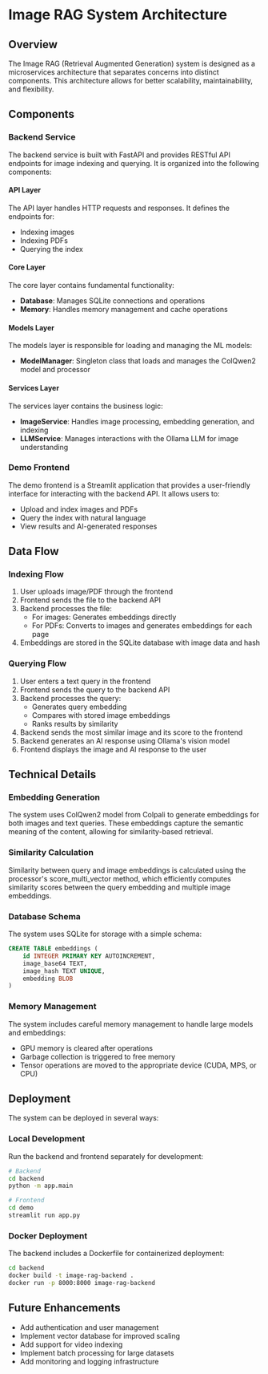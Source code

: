 # Image RAG System Architecture

## Overview

The Image RAG (Retrieval Augmented Generation) system is designed as a microservices architecture that separates concerns into distinct components. This architecture allows for better scalability, maintainability, and flexibility.

## Components

### Backend Service

The backend service is built with FastAPI and provides RESTful API endpoints for image indexing and querying. It is organized into the following components:

#### API Layer

The API layer handles HTTP requests and responses. It defines the endpoints for:
- Indexing images
- Indexing PDFs
- Querying the index

#### Core Layer

The core layer contains fundamental functionality:
- **Database**: Manages SQLite connections and operations
- **Memory**: Handles memory management and cache operations

#### Models Layer

The models layer is responsible for loading and managing the ML models:
- **ModelManager**: Singleton class that loads and manages the ColQwen2 model and processor

#### Services Layer

The services layer contains the business logic:
- **ImageService**: Handles image processing, embedding generation, and indexing
- **LLMService**: Manages interactions with the Ollama LLM for image understanding

### Demo Frontend

The demo frontend is a Streamlit application that provides a user-friendly interface for interacting with the backend API. It allows users to:
- Upload and index images and PDFs
- Query the index with natural language
- View results and AI-generated responses

## Data Flow

### Indexing Flow

1. User uploads image/PDF through the frontend
2. Frontend sends the file to the backend API
3. Backend processes the file:
   - For images: Generates embeddings directly
   - For PDFs: Converts to images and generates embeddings for each page
4. Embeddings are stored in the SQLite database with image data and hash

### Querying Flow

1. User enters a text query in the frontend
2. Frontend sends the query to the backend API
3. Backend processes the query:
   - Generates query embedding
   - Compares with stored image embeddings
   - Ranks results by similarity
4. Backend sends the most similar image and its score to the frontend
5. Backend generates an AI response using Ollama's vision model
6. Frontend displays the image and AI response to the user

## Technical Details

### Embedding Generation

The system uses ColQwen2 model from Colpali to generate embeddings for both images and text queries. These embeddings capture the semantic meaning of the content, allowing for similarity-based retrieval.

### Similarity Calculation

Similarity between query and image embeddings is calculated using the processor's score_multi_vector method, which efficiently computes similarity scores between the query embedding and multiple image embeddings.

### Database Schema

The system uses SQLite for storage with a simple schema:

```sql
CREATE TABLE embeddings (
    id INTEGER PRIMARY KEY AUTOINCREMENT,
    image_base64 TEXT,
    image_hash TEXT UNIQUE,
    embedding BLOB
)
```

### Memory Management

The system includes careful memory management to handle large models and embeddings:
- GPU memory is cleared after operations
- Garbage collection is triggered to free memory
- Tensor operations are moved to the appropriate device (CUDA, MPS, or CPU)

## Deployment

The system can be deployed in several ways:

### Local Development

Run the backend and frontend separately for development:

```bash
# Backend
cd backend
python -m app.main

# Frontend
cd demo
streamlit run app.py
```

### Docker Deployment

The backend includes a Dockerfile for containerized deployment:

```bash
cd backend
docker build -t image-rag-backend .
docker run -p 8000:8000 image-rag-backend
```

## Future Enhancements

- Add authentication and user management
- Implement vector database for improved scaling
- Add support for video indexing
- Implement batch processing for large datasets
- Add monitoring and logging infrastructure